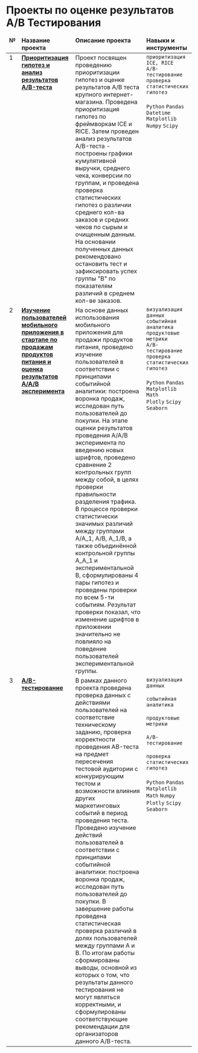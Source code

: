 # Проекты по оценке результатов A/B Тестирования

<table>
    <thead valign="top">
        <tr>
            <td><b>№</b></td>
            <td><b>Название проекта</b></td>
            <td><b>Описание проекта</b></td> 
            <td><b>Навыки и инструменты</b></td> 
        </tr> 
    </thead>
    <tbody valign="top">
        </tr>           
        <tr>
            <td>1</td>
            <td>
                <b>
                    <a href="https://github.com/aefr1/ab-testing/tree/main/analysis_ab_test_results">
                    Приоритизация гипотез и анализ результатов A/B-теста</a>
                </b>
            </td>
            <td>
                Проект посвящен проведению приоритизации гипотез и оценке результатов A/B теста крупного интернет-магазина. Проведена приоритизация гипотез по фреймворкам ICE и RICE. Затем проведен анализ результатов A/B-теста - построены графики кумулятивной выручки, среднего чека, конверсии по группам, и проведена проверка статистических гипотез о различии среднего кол-ва заказов и средних чеков по сырым и очищенным данным. На основании полученных данных рекомендовано остановить тест и зафиксировать успех группы "В" по показателям различий в среднем кол-ве заказов.
            </td>
            <td>
                <code>приоритизация ICE, RICE</code><br/>
                <code>A/B-тестирование</code><br/>
                <code>проверка статистических гипотез</code><br/>
                <br/>
                <code>Python</code>
                <code>Pandas</code><br/>
                <code>Datetime</code>
                <code>Matplotlib</code><br/>
                <code>Numpy</code>
                <code>Scipy</code>
            </td>
        </tr>
        <tr>
            <td>2</td>
            <td>
                <b>
                    <a href="https://github.com/aefr1/ab-testing/tree/main/mobile_app_users_ab">
                    Изучение пользователей мобильного приложения в стартапе по продажам продуктов питания и оценка результатов A/A/B эксперимента</a>
                </b>
            </td>
            <td>
                На основе данных использования мобильного приложения для продажи продуктов питания, проведено изучение пользователей в соответствии с принципами событийной аналитики: построена воронка продаж, исследован путь пользователей до покупки. На этапе оценки результатов проведения A/A/B эксперимента по введению новых шрифтов, проведено сравнение 2 контрольных групп между собой, в целях проверки правильности разделения трафика. В процессе проверки статистически значимых различий между группами A/A_1, A/B, A_1/B, а также объединённой контрольной группы A_A_1 и экспериментальной B,  сформулированы 4 пары гипотез и проведены проверки по всем 5-ти событиям. Результат проверки показал, что изменение шрифтов в приложении значительно не повлияло на поведение пользователей экспериментальной группы.
            <td>
                <code>визуализация данных</code><br/>
                <code>событийная аналитика</code><br/>
                <code>продуктовые метрики</code><br/>
                <code>A/B-тестирование</code><br/>
                <code>проверка статистических гипотез</code><br/>
                <br/>
                <code>Python</code>
                <code>Pandas</code><br/>
                <code>Matplotlib</code>
                <code>Math</code><br/>
                <code>Plotly</code>
                <code>Scipy</code>
                <code>Seaborn</code>
            </td>
        </tr>
        <tr>
            <td>3</td>
            <td>
                <b>
                    <a href="https://github.com/aefr1/ab-testing/tree/main/ab_testing_rst">
                    A/B-тестирование</a>
                </b>
            </td>
            <td>
                В рамках данного проекта проведена проверка данных с действиями пользователей на соответствие техническому заданию, проверка корректности проведения AB-теста на предмет пересечения  тестовой аудитории с конкурирующим тестом и возможности влияния других маркетинговых событий в период проведения теста. Проведено изучение действий пользователей в соответствии с принципами событийной аналитики: построена воронка продаж, исследован путь пользователей до покупки. В завершение работы проведена статистическая проверка различий в долях пользователей между группами A и B. По итогам работы сформированы выводы, основной из которых о том, что результаты данного тестирования не могут являться корректными, и сформулированы соответствующие рекомендации для организаторов данного A/B-теста.
            <td>
                <code>визуализация данных</code><br/>
                <br/>
                <code>событийная аналитика</code><br/>
                <br/>
                <code>продуктовые метрики</code><br/>
                <br/>
                <code>A/B-тестирование</code><br/>
                <br/>
                <code>проверка статистических гипотез</code><br/>
                <br/>
                <code>Python</code>
                <code>Pandas</code>
                <code>Matplotlib</code>
                <code>Math</code>
                <code>Numpy</code>
                <code>Plotly</code>
                <code>Scipy</code>
                <code>Seaborn</code>
            </td>
        </tr>
    </tbody>
</table>
